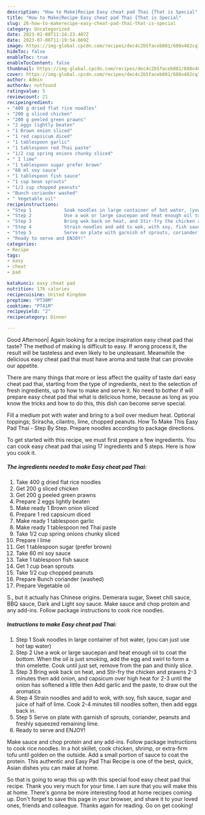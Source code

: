 ```yaml
---
description: "How to Make|Recipe Easy cheat pad Thai {That is Special"
title: "How to Make|Recipe Easy cheat pad Thai {That is Special"
slug: 26-how-to-makerecipe-easy-cheat-pad-thai-that-is-special
category: Uncategorized
date: 2023-02-08T11:24:23.407Z
date: 2023-07-06T11:19:54.669Z
image: https://img-global.cpcdn.com/recipes/dec4c2b5faceb081/680x482cq70/easy-cheat-pad-thai-recipe-main-photo.jpg
hideToc: false
enableToc: true
enableTocContent: false
thumbnail: https://img-global.cpcdn.com/recipes/dec4c2b5faceb081/680x482cq70/easy-cheat-pad-thai-recipe-main-photo.jpg
cover: https://img-global.cpcdn.com/recipes/dec4c2b5faceb081/680x482cq70/easy-cheat-pad-thai-recipe-main-photo.jpg
author: Admin
authorAv: notfound
ratingvalue: 5
reviewcount: 21
recipeingredient:
- "400 g dried flat rice noodles"
- "200 g sliced chicken"
- "200 g peeled green prawns"
- "2 eggs lightly beaten"
- "1 Brown onion sliced"
- "1 red capsicum diced"
- "1 tablespoon garlic"
- "1 tablespoon red Thai paste"
- "1/2 cup spring onions chunky sliced"
- " I lime"
- "1 tablespoon sugar prefer brown"
- "60 ml soy sauce"
- "1 tablespoon fish sauce"
- "1 cup bean sprouts"
- "1/2 cup chopped peanuts"
- "Bunch coriander washed"
- " Vegetable oil"
recipeinstructions:
- "Step 1            Soak noodles in large container of hot water, (you can just use hot tap water)"
- "Step 2            Use a wok or large saucepan and heat enough oil to coat the bottom. When the oil is just smoking, add the egg and swirl to form a thin omelette. Cook until just set, remove from the pan and thinly slice."
- "Step 3            Bring wok back on heat, and Stir-fry the chicken and prawns 2-3 minutes then add onion, and capsicum over high heat for 2-3 until the onion has softened a little then Add garlic and the paste, to draw out the aromatics"
- "Step 4            Strain noodles and add to wok, with soy, fish sauce, sugar and juice of half of lime. Cook 2-4 minutes till noodles soften, then add eggs back in."
- "Step 5            Serve on plate with garnish of sprouts, coriander, peanuts and freshly squeezed remaining lime."
- "Ready to serve and ENJOY!"
categories:
- Recipe
tags:
- easy
- cheat
- pad

katakunci: easy cheat pad 
nutrition: 176 calories
recipecuisine: United Kingdom
preptime: "PT30M"
cooktime: "PT41M"
recipeyield: "2"
recipecategory: Dinner

---
```



Good Afternoon| Again looking for a recipe inspiration easy cheat pad thai taste? The method of making is difficult to easy. If wrong process it, the result will be tasteless and even likely to be unpleasant. Meanwhile the delicious easy cheat pad thai must have aroma and taste that can provoke our appetite.






There are many things that more or less affect the quality of taste dari easy cheat pad thai, starting from the type of ingredients, next to the selection of fresh ingredients, up to how to make and serve it. No need to bother if will prepare easy cheat pad thai what is delicious home, because as long as you know the tricks and how to do this, this dish can become serve special.


Fill a medium pot with water and bring to a boil over medium heat. Optional toppings; Sriracha, cilantro, lime, chopped peanuts. How To Make This Easy Pad Thai - Step By Step. Prepare noodles according to package directions.


To get started with this recipe, we must first prepare a few ingredients. You can cook easy cheat pad thai using 17 ingredients and 5 steps. Here is how you cook it.

<!--inarticleads1-->

##### The ingredients needed to make Easy cheat pad Thai:

1. Take 400 g dried flat rice noodles
1. Get 200 g sliced chicken
1. Get 200 g peeled green prawns
1. Prepare 2 eggs lightly beaten
1. Make ready 1 Brown onion sliced
1. Prepare 1 red capsicum diced
1. Make ready 1 tablespoon garlic
1. Make ready 1 tablespoon red Thai paste
1. Take 1/2 cup spring onions chunky sliced
1. Prepare  I lime
1. Get 1 tablespoon sugar (prefer brown)
1. Take 60 ml soy sauce
1. Take 1 tablespoon fish sauce
1. Get 1 cup bean sprouts
1. Take 1/2 cup chopped peanuts
1. Prepare Bunch coriander (washed)
1. Prepare  Vegetable oil


S., but it actually has Chinese origins. Demerara sugar, Sweet chili sauce, BBQ sauce, Dark and Light soy sauce. Make sauce and chop protein and any add-ins. Follow package instructions to cook rice noodles. 

<!--inarticleads2-->

##### Instructions to make Easy cheat pad Thai:

1. Step 1            Soak noodles in large container of hot water, (you can just use hot tap water)
1. Step 2            Use a wok or large saucepan and heat enough oil to coat the bottom. When the oil is just smoking, add the egg and swirl to form a thin omelette. Cook until just set, remove from the pan and thinly slice.
1. Step 3            Bring wok back on heat, and Stir-fry the chicken and prawns 2-3 minutes then add onion, and capsicum over high heat for 2-3 until the onion has softened a little then Add garlic and the paste, to draw out the aromatics
1. Step 4            Strain noodles and add to wok, with soy, fish sauce, sugar and juice of half of lime. Cook 2-4 minutes till noodles soften, then add eggs back in.
1. Step 5            Serve on plate with garnish of sprouts, coriander, peanuts and freshly squeezed remaining lime.
1. Ready to serve and ENJOY!

Make sauce and chop protein and any add-ins. Follow package instructions to cook rice noodles. In a hot skillet, cook chicken, shrimp, or extra-firm tofu until golden on the outside. Add a small portion of sauce to coat the protein. This authentic and Easy Pad Thai Recipe is one of the best, quick, Asian dishes you can make at home. 

So that is going to wrap this up with this special food easy cheat pad thai recipe. Thank you very much for your time. I am sure that you will make this at home. There's gonna be more interesting food at home recipes coming up. Don't forget to save this page in your browser, and share it to your loved ones, friends and colleague. Thanks again for reading. Go on get cooking!

